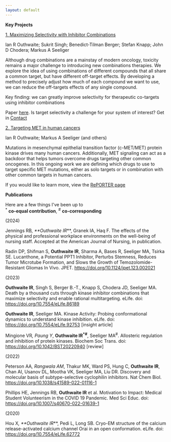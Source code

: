 ```yaml
---
layout: default
---
```


**Key Projects**

<ins>1. Maximizing Selectivity with Inhibitor Combinations</ins>

Ian R Outhwaite; Sukrit Singh; Benedict-Tilman Berger; Stefan Knapp; John D Chodera; Markus A Seeliger

Although drug combinations are a mainstay of modern oncology, toxicity remains a major challenge to introducing new combinations therapies. We explore the idea of using combinations of different compounds that all share a common target, but have different off-target effects. By developing a method to precisely adjust how much of each compound we want to use, we can reduce the off-targets effects of any single compound.   

Key finding: we can greatly improve selectivity for therapeutic co-targets using inhibitor combinations

Paper <a href = "https://elifesciences.org/articles/86189">here</a>. Is target selectivity a challenge for your system of interest? Get in [Contact](./Contact)

<ins>2. Targeting MET in human cancers</ins>

Ian R Outhwaite; Markus A Seeliger (and others)

Mutations in mesenchymal epithelial transition factor (c-MET/MET) protein kinase drives many human cancers. Additionally, MET signaling can act as a backdoor that helps tumors overcome drugs targeting other common oncogenes. In this ongoing work we are defining which drugs to use to target specific MET mutations, either as solo targets or in combination with other common targets in human cancers.

If you would like to learn more, view the <a href = "https://reporter.nih.gov/search/6G3vPlTURkWPY-QUCXLPtg/project-details/10824590">RePORTER page</a>

**Publications**

Here are a few things I've been up to  
<sup>*</sup> **co-equal contribution**, <sup>#</sup> **co-corresponding**

(2024)

Jennings RB<sup>*</sup>,  **Outhwaite IR<sup>*</sup>**, Granek IA, Haq F. The effects of the physical and professional workplace environments on the well-being of nursing staff. Accepted at the American Journal of Nursing, in publication.

Radin DP, Shifman S, **Outhwaite IR**, Sharma A, Bases R, Seeliger MA, Tsirka SE. Lucanthone, a Potential PPT1 Inhibitor, Perturbs Stemness, Reduces Tumor Microtube Formation, and Slows the Growth of Temozolomide-Resistant Gliomas In Vivo. JPET. https://doi.org/10.1124/jpet.123.002021

(2023)

**Outhwaite IR**, Singh S, Berger B.-T., Knapp S, Chodera JD, Seeliger MA. Death by a thousand cuts through kinase inhibitor combinations that maximize selectivity and enable rational multitargeting. eLife. doi: https://doi.org/10.7554/eLife.86189

**Outhwaite IR**, Seeliger MA. Kinase Activity: Probing conformational dynamics to understand kinase inhibition. eLife. doi: https://doi.org/10.7554/eLife.92753 [insight article]

Mingione VR<sup>*</sup>, Paung Y<sup>*</sup>, **Outhwaite IR<sup>*#</sup>**, Seeliger MA<sup>#</sup>. Allosteric regulation and inhibition of protein kinases. Biochem Soc Trans. doi: https://doi.org/10.1042/BST20220940 [review]

(2022)

Peterson AA<sup>*</sup>, Rangwala AM<sup>*</sup>, Thakur MK, Ward PS, Hung C, **Outhwaite IR**, Chan AI, Usanov DL, Mootha VK, Seeliger MA, Liu DR. Discovery and molecular basis of subtype-selective cyclophilin inhibitors. Nat Chem Biol. https://doi.org/10.1038/s41589-022-01116-1

Phillips HE, Jennings RB, **Outhwaite IR** et al. Motivation to Impact: Medical Student Volunteerism in the COVID 19 Pandemic. Med Sci Educ. doi: https://doi.org/10.1007/s40670-022-01639-1

(2020)

Hou X<sup>*</sup>, **Outhwaite IR<sup>*</sup>**, Pedi L, Long SB. Cryo-EM structure of the calcium release-activated calcium channel Orai in an open conformation. eLife. doi: https://doi.org/10.7554/eLife.62772